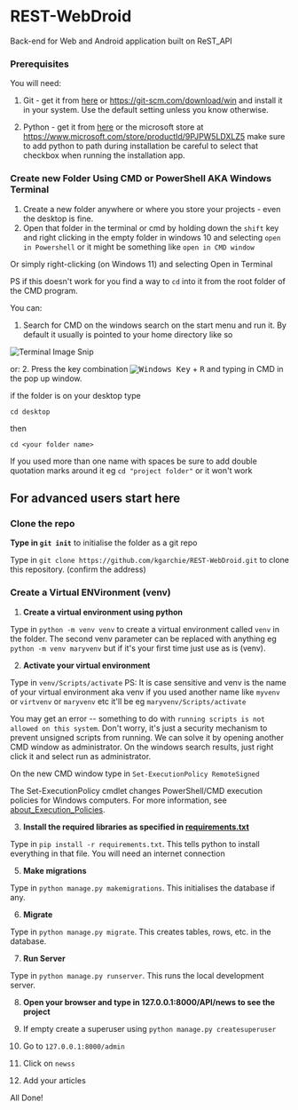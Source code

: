 # REST-WebDroid
Back-end for Web and Android application built on ReST_API

### Prerequisites
You will need:
1. Git - get it from [here](https://github.com/git-for-windows/git/releases/download/v2.35.1.windows.2/Git-2.35.1.2-64-bit.exe) or https://git-scm.com/download/win and install it in your system. Use the default setting unless you know otherwise.

1. Python - get it from [here](https://www.python.org/ftp/python/3.10.2/python-3.10.2-amd64.exe) or the microsoft store at https://www.microsoft.com/store/productId/9PJPW5LDXLZ5 make sure to add python to path during installation be careful to select that checkbox when running the installation app.

### Create new Folder Using CMD or PowerShell AKA Windows Terminal

1. Create a new folder anywhere or where you store your projects - even the desktop is fine.
1. Open that folder in the terminal or cmd by holding down the `shift` key and right clicking in the empty folder in windows 10 and selecting `open in Powershell` or it might be something like `open in CMD window`

Or simply right-clicking (on Windows 11) and selecting Open in Terminal

PS if this doesn't work for you find a way to `cd` into it from the root folder of the CMD program.

You can: 
  1. Search for CMD on the windows search on the start menu and run it. By default it usually is pointed to your home directory like so

![Terminal Image Snip](https://github.com/kgarchie/Valentines/blob/main/static/media/Screenshot%202022-02-14%20073153.png "PSH image")

  or:
  2. Press the key combination <kbd>![Windows Key][winlogo]</kbd> + <kbd>R</kbd> and typing in CMD in the pop up window.

[winlogo]: http://i.stack.imgur.com/Rfuw7.png

if the folder is on your desktop type 

`cd desktop`

then

`cd <your folder name>`

If you used more than one name with spaces be sure to add double quotation marks around it eg `cd "project folder"` or it won't work

## For advanced users start here

### Clone the repo
**Type in `git init`** to initialise the folder as a git repo

Type in `git clone https://github.com/kgarchie/REST-WebDroid.git` to clone this repository. (confirm the address)

### Create a Virtual ENVironment (venv)

1. **Create a virtual environment using python**

Type in `python -m venv venv` to create a virtual environment called `venv` in the folder.
The second venv parameter can be replaced with anything eg `python -m venv maryvenv` but if it's your first time just use as is (venv).

2. **Activate your virtual environment**

Type in `venv/Scripts/activate` PS: It is case sensitive and venv is the name of your virtual environment aka venv if you used another name like `myvenv` or `virtvenv` or `maryvenv` etc it'll be eg `maryvenv/Scripts/activate`

You may get an error -- something to do with `running scripts is not allowed on this system`. Don't worry, it's just a security mechanism to prevent unsigned scripts from running. We can solve it by opening another CMD window as administrator. On the windows search results, just right click it and select run as administrator.

On the new CMD window type in `Set-ExecutionPolicy RemoteSigned`

The Set-ExecutionPolicy cmdlet changes PowerShell/CMD execution policies for Windows computers. For more information, see [about_Execution_Policies](https://docs.microsoft.com/en-us/powershell/module/microsoft.powershell.core/about/about_execution_policies?view=powershell-7.2).

3. **Install the required libraries as specified in [requirements.txt](https://github.com/kgarchie/Valentines/blob/main/requirements.txt)**

Type in `pip install -r requirements.txt`. This tells python to install everything in that file. You will need an internet connection

5. **Make migrations**

Type in `python manage.py makemigrations`. This initialises the database if any.

6. **Migrate**

Type in `python manage.py migrate`. This creates tables, rows, etc. in the database.

7. **Run Server**

Type in `python manage.py runserver`. This runs the local development server.

8. **Open your browser and type in 127.0.0.1:8000/API/news to see the project**

9. If empty create a superuser using `python manage.py createsuperuser`
10. Go to `127.0.0.1:8000/admin`
11. Click on `newss`
12. Add your articles

All Done!

